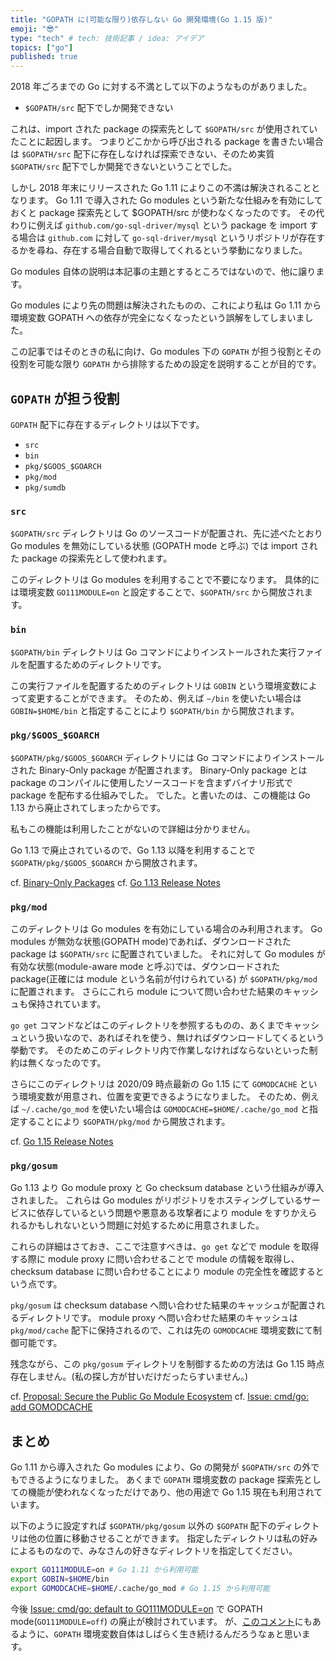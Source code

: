 ```yaml
---
title: "GOPATH に(可能な限り)依存しない Go 開発環境(Go 1.15 版)"
emoji: "😎"
type: "tech" # tech: 技術記事 / idea: アイデア
topics: ["go"]
published: true
---
```


2018 年ごろまでの Go に対する不満として以下のようなものがありました。

* `$GOPATH/src` 配下でしか開発できない

これは、import された package の探索先として `$GOPATH/src` が使用されていたことに起因します。
つまりどこかから呼び出される package を書きたい場合は `$GOPATH/src` 配下に存在しなければ探索できない、そのため実質 `$GOPATH/src` 配下でしか開発できないということでした。

しかし 2018 年末にリリースされた Go 1.11 によりこの不満は解決されることとなります。
Go 1.11 で導入された Go modules という新たな仕組みを有効にしておくと package 探索先として $GOPATH/src が使わなくなったのです。
その代わりに例えば `github.com/go-sql-driver/mysql` という package を import する場合は `github.com` に対して `go-sql-driver/mysql` というリポジトリが存在するかを尋ね、存在する場合自動で取得してくれるという挙動になりました。

Go modules 自体の説明は本記事の主題とするところではないので、他に譲ります。

Go modules により先の問題は解決されたものの、これにより私は Go 1.11 から環境変数 GOPATH への依存が完全になくなったという誤解をしてしまいました。

この記事ではそのときの私に向け、Go modules 下の `GOPATH` が担う役割とその役割を可能な限り `GOPATH` から排除するための設定を説明することが目的です。

## `GOPATH` が担う役割

`GOPATH` 配下に存在するディレクトリは以下です。

* `src`
* `bin`
* `pkg/$GOOS_$GOARCH`
* `pkg/mod`
* `pkg/sumdb`

### `src`
`$GOPATH/src` ディレクトリは Go のソースコードが配置され、先に述べたとおり Go modules を無効にしている状態 (GOPATH mode と呼ぶ) では import された package の探索先として使われます。

このディレクトリは Go modules を利用することで不要になります。
具体的には環境変数 `GO111MODULE=on` と設定することで、`$GOPATH/src` から開放されます。

### `bin`
`$GOPATH/bin` ディレクトリは Go コマンドによりインストールされた実行ファイルを配置するためのディレクトリです。

この実行ファイルを配置するためのディレクトリは `GOBIN` という環境変数によって変更することができます。
そのため、例えば `~/bin` を使いたい場合は `GOBIN=$HOME/bin` と指定することにより `$GOPATH/bin` から開放されます。

### `pkg/$GOOS_$GOARCH`
`$GOPATH/pkg/$GOOS_$GOARCH` ディレクトリには Go コマンドによりインストールされた Binary-Only package が配置されます。
Binary-Only package とは package のコンパイルに使用したソースコードを含まずバイナリ形式で package を配布する仕組みでした。
でした。と書いたのは、この機能は Go 1.13 から廃止されてしまったからです。

私もこの機能は利用したことがないので詳細は分かりません。

Go 1.13 で廃止されているので、Go 1.13 以降を利用することで `$GOPATH/pkg/$GOOS_$GOARCH` から開放されます。

cf. [Binary-Only Packages](https://golang.org/pkg/go/build/#hdr-Binary_Only_Packages)
cf. [Go 1.13 Release Notes](https://golang.org/doc/go1.13#go-command)

### `pkg/mod`
このディレクトリは Go modules を有効にしている場合のみ利用されます。
Go modules が無効な状態(GOPATH mode)であれば、ダウンロードされた package は `$GOPATH/src` に配置されていました。
それに対して Go modules が有効な状態(module-aware mode と呼ぶ)では、ダウンロードされた package(正確には module という名前が付けられている) が `$GOPATH/pkg/mod` に配置されます。
さらにこれら module について問い合わせた結果のキャッシュも保持されています。

`go get` コマンドなどはこのディレクトリを参照するものの、あくまでキャッシュという扱いなので、あればそれを使う、無ければダウンロードしてくるという挙動です。
そのためこのディレクトリ内で作業しなければならないといった制約は無くなったのです。

さらにこのディレクトリは 2020/09 時点最新の Go 1.15 にて `GOMODCACHE` という環境変数が用意され、位置を変更できるようになりました。
そのため、例えば `~/.cache/go_mod` を使いたい場合は `GOMODCACHE=$HOME/.cache/go_mod` と指定することにより `$GOPATH/pkg/mod` から開放されます。

cf. [Go 1.15 Release Notes](https://golang.org/doc/go1.15#go-command)

### `pkg/gosum`
Go 1.13 より Go module proxy と Go checksum database という仕組みが導入されました。
これらは Go modules がリポジトリをホスティングしているサービスに依存しているという問題や悪意ある攻撃者により module をすりかえられるかもしれないという問題に対処するために用意されました。

これらの詳細はさておき、ここで注意すべきは、`go get` などで module を取得する際に module proxy に問い合わせることで module の情報を取得し、checksum database に問い合わせることにより module の完全性を確認するという点です。

`pkg/gosum` は checksum database へ問い合わせた結果のキャッシュが配置されるディレクトリです。
module proxy へ問い合わせた結果のキャッシュは `pkg/mod/cache` 配下に保持されるので、これは先の `GOMODCACHE` 環境変数にて制御可能です。

残念ながら、この `pkg/gosum` ディレクトリを制御するための方法は Go 1.15 時点存在しません。(私の探し方が甘いだけだったらすいません。)

cf. [Proposal: Secure the Public Go Module Ecosystem](https://go.googlesource.com/proposal/+/master/design/25530-sumdb.md)
cf. [Issue: cmd/go: add GOMODCACHE](https://github.com/golang/go/issues/34527#issuecomment-603940080)

## まとめ
Go 1.11 から導入された Go modules により、Go の開発が `$GOPATH/src` の外でもできるようになりました。
あくまで `GOPATH` 環境変数の package 探索先としての機能が使われなくなっただけであり、他の用途で Go 1.15 現在も利用されています。

以下のように設定すれば `$GOPATH/pkg/gosum` 以外の `$GOPATH` 配下のディレクトリは他の位置に移動させることができます。
指定したディレクトリは私の好みによるものなので、みなさんの好きなディレクトリを指定してください。

```bash
export GO111MODULE=on # Go 1.11 から利用可能
export GOBIN=$HOME/bin
export GOMODCACHE=$HOME/.cache/go_mod # Go 1.15 から利用可能
```

今後 [Issue: cmd/go: default to GO111MODULE=on](https://github.com/golang/go/issues/41330) で GOPATH mode(`GO111MODULE=off`) の廃止が検討されています。
が、[このコメント](https://github.com/golang/go/issues/41330#issuecomment-690807092)にもあるように、`GOPATH` 環境変数自体はしばらく生き続けるんだろうなぁと思います。
